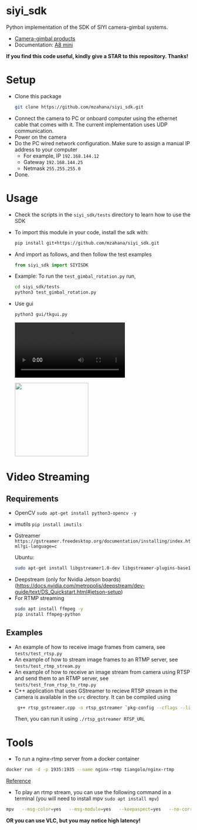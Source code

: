 # siyi_sdk
Python implementation of the SDK of SIYI camera-gimbal systems.


* [Camera-gimbal products](https://shop.siyi.biz/collections/gimbal-camera-optical-pod)
* Documentation: [A8 mini](https://siyi.biz/siyi_file/A8%20mini/A8%20mini%20User%20Manual%20v1.6.pdf)

**If you find this code useful, kindly give a STAR to this repository. Thanks!**

# Setup
* Clone this package
    ```bash
    git clone https://github.com/mzahana/siyi_sdk.git
    ```
* Connect the camera to PC or onboard computer using the ethernet cable that comes with it. The current implementation uses UDP communication.
* Power on the camera
* Do the PC wired network configuration. Make sure to assign a manual IP address to your computer
  * For example, IP `192.168.144.12`
  * Gateway `192.168.144.25`
  * Netmask `255.255.255.0`
* Done. 

# Usage
* Check the scripts in the `siyi_sdk/tests` directory to learn how to use the SDK

* To import this module in your code, install the sdk with:
    ```bash
    pip install git+https://github.com/mzahana/siyi_sdk.git
    ```
* And import as follows, and then follow the test examples
    ```python
    from siyi_sdk import SIYISDK
    ```
* Example: To run the `test_gimbal_rotation.py` run,
    ```bash
    cd siyi_sdk/tests
    python3 test_gimbal_rotation.py
  
    ```

* Use gui

    ```bash
    python3 gui/tkgui.py
    ```


    <video src="gui/demo.mp4" controls title="Demo"></video>
    
    <img src="gui/gui_tkinter.png" width=200> </img>

# Video Streaming
## Requirements
* OpenCV `sudo apt-get install python3-opencv -y`
* imutils `pip install imutils`
* Gstreamer `https://gstreamer.freedesktop.org/documentation/installing/index.html?gi-language=c`
    
    Ubuntu:
    ```bash
    sudo apt-get install libgstreamer1.0-dev libgstreamer-plugins-base1.0-dev libgstreamer-plugins-bad1.0-dev gstreamer1.0-plugins-base gstreamer1.0-plugins-good gstreamer1.0-plugins-bad gstreamer1.0-plugins-ugly gstreamer1.0-libav gstreamer1.0-tools gstreamer1.0-x gstreamer1.0-alsa gstreamer1.0-gl gstreamer1.0-gtk3 gstreamer1.0-qt5 gstreamer1.0-pulseaudio -y
    ```
- Deepstream (only for Nvidia Jetson boards)
    (https://docs.nvidia.com/metropolis/deepstream/dev-guide/text/DS_Quickstart.html#jetson-setup)
- For RTMP streaming
    ```bash
    sudo apt install ffmpeg -y
    pip install ffmpeg-python
    ```

## Examples
* An example of how to receive image frames from camera, see `tests/test_rtsp.py`
* An example of how to stream image frames to an RTMP server, see `tests/test_rtmp_stream.py`
* An example of how to receive an image stream from camera using RTSP and send them to an RTMP server, see `tests/test_from_rtsp_to_rtmp.py`
* C++ application that uses GStreamer to recieve RTSP stream in the camera is available in the `src` directory.
    It can be compiled using
    ```bash
     g++ rtsp_gstreamer.cpp -o rtsp_gstreamer `pkg-config --cflags --libs opencv4 gstreamer-1.0 gstreamer-app-1.0`
    ```
    Then, you can run it using `./rtsp_gstreamer RTSP_URL`

# Tools
* To run a nginx-rtmp server from a docker container 
```bash
docker run -d -p 1935:1935 --name nginx-rtmp tiangolo/nginx-rtmp
```
[Reference](https://hub.docker.com/r/tiangolo/nginx-rtmp/)

* To play an rtmp stream, you can use the following command in a terminal (you will need to install mpv `sudo apt install mpv`)
```bash
mpv   --msg-color=yes   --msg-module=yes   --keepaspect=yes   --no-correct-pts   --untimed   --vd-lavc-threads=1   --cache=no   --cache-pause=no   --demuxer-lavf-o-add="fflags=+nobuffer+fastseek+flush_packets"   --demuxer-lavf-probe-info=nostreams   --demuxer-lavf-analyzeduration=0.1   --demuxer-max-bytes=500MiB   --demuxer-readahead-secs=0.1     --interpolation=no   --hr-seek-framedrop=no   --video-sync=display-resample   --temporal-dither=yes   --framedrop=decoder+vo     --deband=no   --dither=no     --hwdec=auto-copy   --hwdec-codecs=all     --video-latency-hacks=yes   --profile=low-latency   --linear-downscaling=no   --correct-downscaling=yes   --sigmoid-upscaling=yes   --scale=ewa_hanning   --scale-radius=3.2383154841662362   --cscale=ewa_lanczossoft   --dscale=mitchell     --fs   --osc=no   --osd-duration=450   --border=no   --no-pause   --no-resume-playback   --keep-open=no   --network-timeout=0 --stream-lavf-o=reconnect_streamed=1   rtmp://127.0.0.1/live/webcam
```
**OR you can use VLC, but you may notice high latency!**
